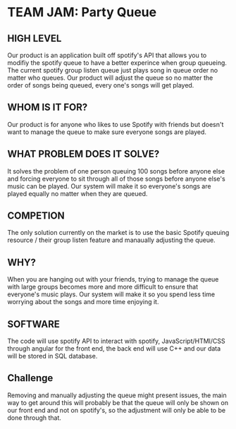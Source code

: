 # TEAM JAM: Party Queue
## HIGH LEVEL
Our product is an application built off spotify's API that allows you to modifiy the spotify queue to have a
better experince when group queueing. The current spotify group listen queue just plays song in queue order no matter
who queues. Our product will adjust the queue so no matter the order of songs being queued, every one's songs will get played.

## WHOM IS IT FOR?
Our product is for anyone who likes to use Spotify with friends but doesn't want to manage
the queue to make sure everyone songs are played.

## WHAT PROBLEM DOES IT SOLVE?
It solves the problem of one person queuing 100 songs before anyone else and forcing everyone to
sit through all of those songs before anyone else's music can be played. Our system will make it so 
everyone's songs are played equally no matter when they are queued.

## COMPETION
The only solution currently on the market is to use the basic Spotify queuing resource / their group listen feature and manaually 
adjusting the queue.

## WHY?
When you are hanging out with your friends, trying to manage the queue with large groups
becomes more and more difficult to ensure that everyone's music plays. Our system will make it
so you spend less time worrying about the songs and more time enjoying it.


## SOFTWARE
The code will use spotify API to interact with spotify, JavaScript/HTMl/CSS through angular 
for the front end, the back end will use C++ and our data will be stored in SQL database.

## Challenge
Removing and manually adjusting the queue might present issues, the main way to get around this
will probably be that the queue will only be shown on our front end and not on spotify's, so the adjustment
will only be able to be done through that.

